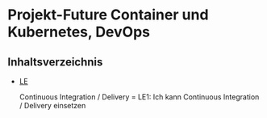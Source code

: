 Projekt-Future Container und Kubernetes, DevOps
========
## Inhaltsverzeichnis
- [LE](/01_Kompetenzen/LE/)

    Continuous Integration / Delivery = LE1: Ich kann Continuous Integration / Delivery einsetzen